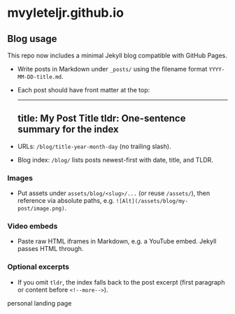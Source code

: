 # mvyleteljr.github.io

## Blog usage

This repo now includes a minimal Jekyll blog compatible with GitHub Pages.

- Write posts in Markdown under `_posts/` using the filename format `YYYY-MM-DD-title.md`.
- Each post should have front matter at the top:

  ---
  title: My Post Title
  tldr: One-sentence summary for the index
  ---

- URLs: `/blog/title-year-month-day` (no trailing slash).
- Blog index: `/blog/` lists posts newest-first with date, title, and TLDR.

### Images
- Put assets under `assets/blog/<slug>/...` (or reuse `/assets/`), then reference via absolute paths, e.g. `![Alt](/assets/blog/my-post/image.png)`.

### Video embeds
- Paste raw HTML iframes in Markdown, e.g. a YouTube embed. Jekyll passes HTML through.

### Optional excerpts
- If you omit `tldr`, the index falls back to the post excerpt (first paragraph or content before `<!--more-->`).

personal landing page 
